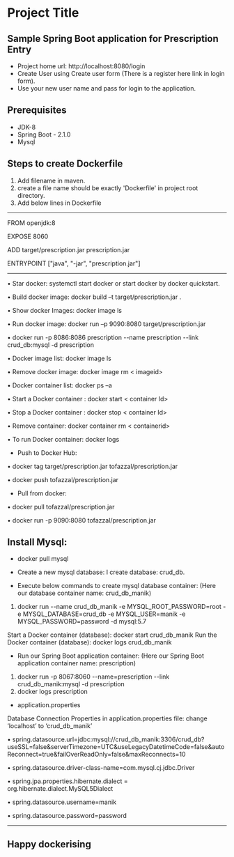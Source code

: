 # Project Title

## Sample Spring Boot application for Prescription Entry
* Project home url: http://localhost:8080/login
* Create User using Create user form (There is a register here link in login form).
* Use your new user name and pass for login to the application.


## Prerequisites
* JDK-8
* Spring Boot - 2.1.0
* Mysql


## Steps to create Dockerfile
1.	Add filename in maven.
2.	create a file name should be exactly 'Dockerfile' in project root directory.
3.	Add below lines in Dockerfile

--------------
FROM openjdk:8

EXPOSE 8060

ADD target/prescription.jar prescription.jar

ENTRYPOINT ["java", "-jar", "prescription.jar"]

---------------

•   Star docker: systemctl start docker or start docker by docker quickstart.

•   Build docker image: docker build –t target/prescription.jar .

•	Show docker Images: docker image ls

•	Run docker image: docker run –p 9090:8080 target/prescription.jar

•	docker run -p 8086:8086 prescription --name prescription --link crud_db:mysql -d prescription

•	Docker image list: docker image ls

•	Remove docker image: docker image rm < imageid>

•	Docker container list: docker ps –a

•	Start a Docker container :  docker start < container Id>

•	Stop a Docker container :  docker stop < container Id>

•	Remove container: docker container rm < containerid>

•	To run Docker container: docker logs <container id>


*	Push to Docker Hub:

•	docker tag target/prescription.jar tofazzal/prescription.jar

•	docker push tofazzal/prescription.jar


*	Pull from docker:

•	docker pull tofazzal/prescription.jar

•	docker run -p 9090:8080 tofazzal/prescription.jar


## Install Mysql: 
* docker pull mysql
* Create a new mysql database: I create database: crud_db.

* Execute below commands to create mysql database container: 
 (Here our database container name: crud_db_manik)

1.	docker run --name crud_db_manik  -e MYSQL_ROOT_PASSWORD=root -e MYSQL_DATABASE=crud_db  -e MYSQL_USER=manik -e MYSQL_PASSWORD=password -d mysql:5.7

Start a Docker container (database):	docker start crud_db_manik
Run the Docker container (database):	docker logs crud_db_manik

* Run our Spring Boot application container: (Here our Spring Boot application container name: prescription)
1.	docker run -p 8067:8060 --name=prescription --link crud_db_manik:mysql  -d prescription
2.	docker logs prescription

*  application.properties

Database Connection Properties in application.properties file: change ‘localhost’ to ‘crud_db_manik’

•	spring.datasource.url=jdbc:mysql://crud_db_manik:3306/crud_db?useSSL=false&serverTimezone=UTC&useLegacyDatetimeCode=false&autoReconnect=true&failOverReadOnly=false&maxReconnects=10

•	spring.datasource.driver-class-name=com.mysql.cj.jdbc.Driver

•	spring.jpa.properties.hibernate.dialect = org.hibernate.dialect.MySQL5Dialect

•	spring.datasource.username=manik

•	spring.datasource.password=password

-----------------

## Happy dockerising